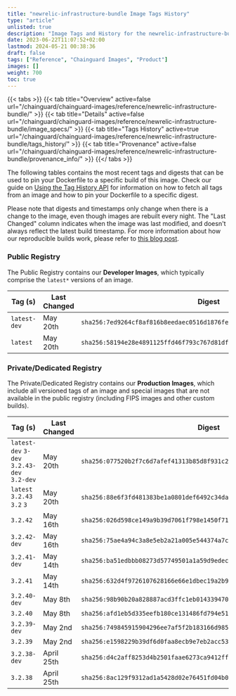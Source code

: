 ```yaml
---
title: "newrelic-infrastructure-bundle Image Tags History"
type: "article"
unlisted: true
description: "Image Tags and History for the newrelic-infrastructure-bundle Chainguard Image"
date: 2023-06-22T11:07:52+02:00
lastmod: 2024-05-21 00:38:36
draft: false
tags: ["Reference", "Chainguard Images", "Product"]
images: []
weight: 700
toc: true
---
```


{{< tabs >}}
{{< tab title="Overview" active=false url="/chainguard/chainguard-images/reference/newrelic-infrastructure-bundle/" >}}
{{< tab title="Details" active=false url="/chainguard/chainguard-images/reference/newrelic-infrastructure-bundle/image_specs/" >}}
{{< tab title="Tags History" active=true url="/chainguard/chainguard-images/reference/newrelic-infrastructure-bundle/tags_history/" >}}
{{< tab title="Provenance" active=false url="/chainguard/chainguard-images/reference/newrelic-infrastructure-bundle/provenance_info/" >}}
{{</ tabs >}}

The following tables contains the most recent tags and digests that can be used to pin your Dockerfile to a specific build of this image. Check our guide on [Using the Tag History API](/chainguard/chainguard-images/using-the-tag-history-api/) for information on how to fetch all tags from an image and how to pin your Dockerfile to a specific digest.

Please note that digests and timestamps only change when there is a change to the image, even though images are rebuilt every night. The "Last Changed" column indicates when the image was last modified, and doesn't always reflect the latest build timestamp. For more information about how our reproducible builds work, please refer to [this blog post](https://www.chainguard.dev/unchained/reproducing-chainguards-reproducible-image-builds).

### Public Registry
The Public Registry contains our **Developer Images**, which typically comprise the `latest*` versions of an image.

| Tag (s)       | Last Changed | Digest                                                                    |
|---------------|--------------|---------------------------------------------------------------------------|
|  `latest-dev` | May 20th     | `sha256:7ed9264cf8af816b8eedaec0516d1876febcb36ab23dd1ab8ff5d215dc22781e` |
|  `latest`     | May 20th     | `sha256:58194e28e4891125ffd46f793c767d81df0b147c6a6bc5559ba350e6358ee735` |


### Private/Dedicated Registry
The Private/Dedicated Registry contains our **Production Images**, which include all versioned tags of an image and special images that are not available in the public registry (including FIPS images and other custom builds).

| Tag (s)                                      | Last Changed | Digest                                                                    |
|----------------------------------------------|--------------|---------------------------------------------------------------------------|
|  `latest-dev` `3-dev` `3.2.43-dev` `3.2-dev` | May 20th     | `sha256:077520b2f7c6d7afef41313b85d8f931c2ba91efbb59874616ef02ee06ec61f2` |
|  `latest` `3.2.43` `3.2` `3`                 | May 20th     | `sha256:88e6f3fd481383be1a0801def6492c34da7aabd57de1109ac054f921542bcb8c` |
|  `3.2.42`                                    | May 16th     | `sha256:026d598ce149a9b39d7061f798e1450f71b7b32a282e4a278dbc8084129b5331` |
|  `3.2.42-dev`                                | May 16th     | `sha256:75ae4a94c3a8e5eb2a21a005e544374a7c5edd7a37851af4f70c84cf53a30b43` |
|  `3.2.41-dev`                                | May 14th     | `sha256:ba51edbbb08273d57749501a1a59d9edec2fec357dafbf988a8cd867cf69c3ba` |
|  `3.2.41`                                    | May 14th     | `sha256:632d4f9726107628166e66e1dbec19a2b9e21ef3ce4a6957e457948718740ed4` |
|  `3.2.40-dev`                                | May 8th      | `sha256:98b90b20a828887acd3ffc1eb014339470534fc4f64429cbb1748db97090859c` |
|  `3.2.40`                                    | May 8th      | `sha256:afd1eb5d335eefb180ce131486fd794e515596ee5370444f09e2734f2d58dda3` |
|  `3.2.39-dev`                                | May 2nd      | `sha256:749845915904296ee7af5f2b183166d985e6440a415fb9d833514296436b000a` |
|  `3.2.39`                                    | May 2nd      | `sha256:e1598229b39df6d0faa8ecb9e7eb2acc5324442ef38db2df1e8133275808d8fe` |
|  `3.2.38-dev`                                | April 25th   | `sha256:d4c2aff8253d4b2501faae6273ca9412fffb9bd39a68d2b9debd2b4d97a5536c` |
|  `3.2.38`                                    | April 25th   | `sha256:8ac129f9312ad1a5428d02e76451fd04b0be43af0a2f0660f2e5f5de5fac94b7` |

